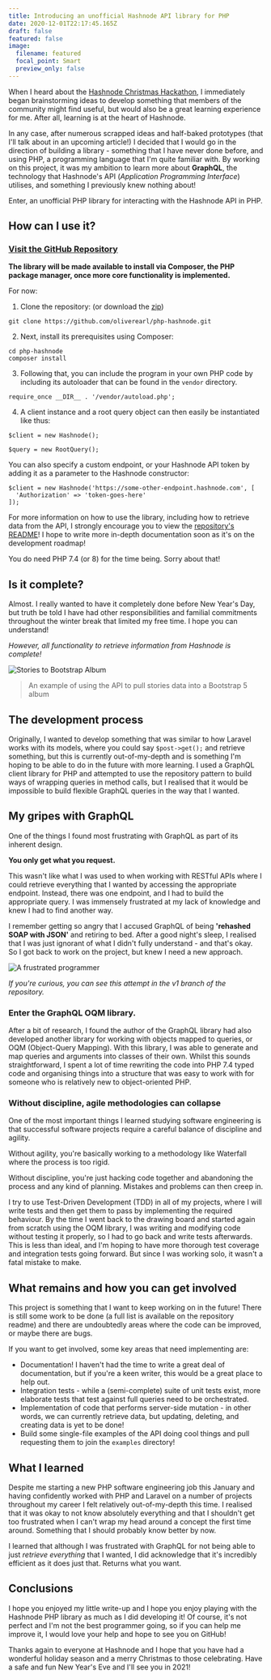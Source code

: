 ```yaml
---
title: Introducing an unofficial Hashnode API library for PHP
date: 2020-12-01T22:17:45.165Z
draft: false
featured: false
image:
  filename: featured
  focal_point: Smart
  preview_only: false
---
```

When I heard about the [Hashnode Christmas Hackathon](https://townhall.hashnode.com/hashnode-christmas-hackathon), I immediately began brainstorming ideas to develop something that members of the community might find useful, but would also be a great learning experience for me. After all, learning is at the heart of Hashnode.

In any case, after numerous scrapped ideas and half-baked prototypes (that I'll talk about in an upcoming article!) I decided that I would go in the direction of building a library - something that I have never done before, and using PHP, a programming language that I'm quite familiar with. By working on this project, it was my ambition to learn more about **GraphQL**, the technology that Hashnode's API (_Application Programming Interface_) utilises, and something I previously knew nothing about!

Enter, an unofficial PHP library for interacting with the Hashnode API in PHP.

## How can I use it?

### [Visit the GitHub Repository](https://github.com/oliverearl/php-hashnode)

**The library will be made available to install via Composer, the PHP package manager, once more core functionality is implemented.**

For now:

1) Clone the repository: (or download the [zip](https://github.com/oliverearl/php-hashnode))

```
git clone https://github.com/oliverearl/php-hashnode.git
```

2) Next, install its prerequisites using Composer:

```
cd php-hashnode
composer install
```

3) Following that, you can include the program in your own PHP code by including its autoloader that can be found in the `vendor` directory.

```
require_once __DIR__ . '/vendor/autoload.php';
```

4) A client instance and a root query object can then easily be instantiated like thus:

```
$client = new Hashnode();

$query = new RootQuery();
```

You can also specify a custom endpoint, or your Hashnode API token by adding it as a parameter to the Hashnode constructor:

```
$client = new Hashnode('https://some-other-endpoint.hashnode.com', [
  'Authorization' => 'token-goes-here'
]);
```

For more information on how to use the library, including how to retrieve data from the API, I strongly encourage you to view the [repository's README](https://github.com/oliverearl/php-hashnode)! I hope to write more in-depth documentation soon as it's on the development roadmap!

You do need PHP 7.4 (or 8) for the time being. Sorry about that!

## Is it complete?

Almost. I really wanted to have it completely done before New Year's Day, but truth be told I have had other responsibilities and familial commitments throughout the winter break that limited my free time. I hope you can understand!

_However, all functionality to retrieve information from Hashnode is complete!_

![Stories to Bootstrap Album](https://cdn.hashnode.com/res/hashnode/image/upload/v1609447055519/RkCmyaEzo.jpeg?auto=compress)

> An example of using the API to pull stories data into a Bootstrap 5 album

## The development process

Originally, I wanted to develop something that was similar to how Laravel works with its models, where you could say `$post->get();` and retrieve something, but this is currently out-of-my-depth and is something I'm hoping to be able to do in the future with more learning. I used a GraphQL client library for PHP and attempted to use the repository pattern to build ways of wrapping queries in method calls, but I realised that it would be impossible to build flexible GraphQL queries in the way that I wanted.

## My gripes with GraphQL

One of the things I found most frustrating with GraphQL as part of its inherent design.

**You only get what you request.**

This wasn't like what I was used to when working with RESTful APIs where I could retrieve everything that I wanted by accessing the appropriate endpoint. Instead, there was one endpoint, and I had to build the appropriate query. I was immensely frustrated at my lack of knowledge and knew I had to find another way.

I remember getting so angry that I accused GraphQL of being **'rehashed SOAP with JSON'** and retiring to bed. After a good night's sleep, I realised that I was just ignorant of what I didn't fully understand - and that's okay. So I got back to work on the project, but knew I need a new approach.

![A frustrated programmer](https://cdn.hashnode.com/res/hashnode/image/upload/v1609447120597/l3j_xZ_LP.webp?auto=compress)

_If you're curious, you can see this attempt in the v1 branch of the repository._

### Enter the GraphQL OQM library.

After a bit of research, I found the author of the GraphQL library had also developed another library for working with objects mapped to queries, or OQM (Object-Query Mapping). With this library, I was able to generate and map queries and arguments into classes of their own. Whilst this sounds straightforward, I spent a lot of time rewriting the code into PHP 7.4 typed code and organising things into a structure that was easy to work with for someone who is relatively new to object-oriented PHP.

### Without discipline, agile methodologies can collapse

One of the most important things I learned studying software engineering is that successful software projects require a careful balance of discipline and agility.

Without agility, you're basically working to a methodology like Waterfall where the process is too rigid.

Without discipline, you're just hacking code together and abandoning the process and any kind of planning. Mistakes and problems can then creep in.

I try to use Test-Driven Development (TDD) in all of my projects, where I will write tests and then get them to pass by implementing the required behaviour. By the time I went back to the drawing board and started again from scratch using the OQM library, I was writing and modifying code without testing it properly, so I had to go back and write tests afterwards. This is less than ideal, and I'm hoping to have more thorough test coverage and integration tests going forward. But since I was working solo, it wasn't a fatal mistake to make.

## What remains and how you can get involved

This project is something that I want to keep working on in the future! There is still some work to be done (a full list is available on the repository readme) and there are undoubtedly areas where the code can be improved, or maybe there are bugs.

If you want to get involved, some key areas that need implementing are:

- Documentation! I haven't had the time to write a great deal of documentation, but if you're a keen writer, this would be a great place to help out.
- Integration tests - while a (semi-complete) suite of unit tests exist, more elaborate tests that test against full queries need to be orchestrated.
- Implementation of code that performs server-side mutation - in other words, we can currently retrieve data, but updating, deleting, and creating data is yet to be done!
- Build some single-file examples of the API doing cool things and pull requesting them to join the `examples` directory!

## What I learned

Despite me starting a new PHP software engineering job this January and having confidently worked with PHP and Laravel on a number of projects throughout my career I felt relatively out-of-my-depth this time. I realised that it was okay to not know absolutely everything and that I shouldn't get too frustrated when I can't wrap my head around a concept the first time around. Something that I should probably know better by now.

I learned that although I was frustrated with GraphQL for not being able to just _retrieve everything_ that I wanted, I did acknowledge that it's incredibly efficient as it does just that. Returns what you want.

## Conclusions

I hope you enjoyed my little write-up and I hope you enjoy playing with the Hashnode PHP library as much as I did developing it! Of course, it's not perfect and I'm not the best programmer going, so if you can help me improve it, I would love your help and hope to see you on GitHub!

Thanks again to everyone at Hashnode and I hope that you have had a wonderful holiday season and a merry Christmas to those celebrating. Have a safe and fun New Year's Eve and I'll see you in 2021!